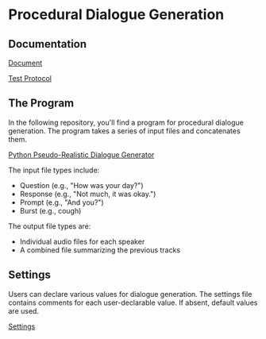 # Procedural Dialogue Generation

## Documentation
[Document](TESI.MD)

[Test Protocol](PROTOCOLLO.MD)

## The Program

In the following repository, you'll find a program for procedural dialogue generation. The program takes a series of input files and concatenates them.

[Python Pseudo-Realistic Dialogue Generator](PYGenerator.py)

The input file types include:
- Question (e.g., "How was your day?")
- Response (e.g., "Not much, it was okay.")
- Prompt (e.g., "And you?")
- Burst (e.g., cough)

The output file types are:
- Individual audio files for each speaker
- A combined file summarizing the previous tracks

## Settings

Users can declare various values for dialogue generation. The settings file contains comments for each user-declarable value. If absent, default values are used.

[Settings](PYGenerator.cfg)
